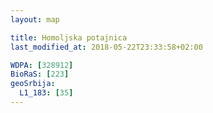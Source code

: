 ```yaml
---
layout: map

title: Homoljska potajnica
last_modified_at: 2018-05-22T23:33:58+02:00

WDPA: [328912]
BioRaS: [223]
geoSrbija:
  L1_183: [35]
---
```

